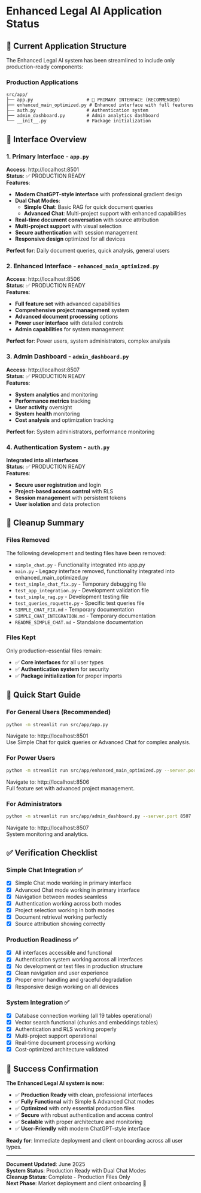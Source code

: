 # Enhanced Legal AI Application Status

## 🎯 Current Application Structure

The Enhanced Legal AI system has been streamlined to include only production-ready components:

### **Production Applications**
```
src/app/
├── app.py                    # 🚀 PRIMARY INTERFACE (RECOMMENDED)
├── enhanced_main_optimized.py # Enhanced interface with full features
├── auth.py                   # Authentication system
├── admin_dashboard.py        # Admin analytics dashboard
└── __init__.py               # Package initialization
```

## 🚀 Interface Overview

### **1. Primary Interface - `app.py`**
**Access**: http://localhost:8501  
**Status**: ✅ PRODUCTION READY  
**Features**:
- **Modern ChatGPT-style interface** with professional gradient design
- **Dual Chat Modes**:
  - **Simple Chat**: Basic RAG for quick document queries
  - **Advanced Chat**: Multi-project support with enhanced capabilities
- **Real-time document conversation** with source attribution
- **Multi-project support** with visual selection
- **Secure authentication** with session management
- **Responsive design** optimized for all devices

**Perfect for**: Daily document queries, quick analysis, general users

### **2. Enhanced Interface - `enhanced_main_optimized.py`**
**Access**: http://localhost:8506  
**Status**: ✅ PRODUCTION READY  
**Features**:
- **Full feature set** with advanced capabilities
- **Comprehensive project management** system
- **Advanced document processing** options
- **Power user interface** with detailed controls
- **Admin capabilities** for system management

**Perfect for**: Power users, system administrators, complex analysis

### **3. Admin Dashboard - `admin_dashboard.py`**
**Access**: http://localhost:8507  
**Status**: ✅ PRODUCTION READY  
**Features**:
- **System analytics** and monitoring
- **Performance metrics** tracking
- **User activity** oversight
- **System health** monitoring
- **Cost analysis** and optimization tracking

**Perfect for**: System administrators, performance monitoring

### **4. Authentication System - `auth.py`**
**Integrated into all interfaces**  
**Status**: ✅ PRODUCTION READY  
**Features**:
- **Secure user registration** and login
- **Project-based access control** with RLS
- **Session management** with persistent tokens
- **User isolation** and data protection

## 🧹 Cleanup Summary

### **Files Removed**
The following development and testing files have been removed:
- `simple_chat.py` - Functionality integrated into app.py
- `main.py` - Legacy interface removed, functionality integrated into enhanced_main_optimized.py
- `test_simple_chat_fix.py` - Temporary debugging file
- `test_app_integration.py` - Development validation file
- `test_simple_rag.py` - Development testing file
- `test_queries_roquette.py` - Specific test queries file
- `SIMPLE_CHAT_FIX.md` - Temporary documentation
- `SIMPLE_CHAT_INTEGRATION.md` - Temporary documentation
- `README_SIMPLE_CHAT.md` - Standalone documentation

### **Files Kept**
Only production-essential files remain:
- ✅ **Core interfaces** for all user types
- ✅ **Authentication system** for security
- ✅ **Package initialization** for proper imports

## 🚀 Quick Start Guide

### **For General Users (Recommended)**
```bash
python -m streamlit run src/app/app.py
```
Navigate to: http://localhost:8501  
Use Simple Chat for quick queries or Advanced Chat for complex analysis.

### **For Power Users**
```bash
python -m streamlit run src/app/enhanced_main_optimized.py --server.port 8506
```
Navigate to: http://localhost:8506  
Full feature set with advanced project management.

### **For Administrators**
```bash
python -m streamlit run src/app/admin_dashboard.py --server.port 8507
```
Navigate to: http://localhost:8507  
System monitoring and analytics.

## ✅ Verification Checklist

### **Simple Chat Integration** ✅
- [x] Simple Chat mode working in primary interface
- [x] Advanced Chat mode working in primary interface
- [x] Navigation between modes seamless
- [x] Authentication working across both modes
- [x] Project selection working in both modes
- [x] Document retrieval working perfectly
- [x] Source attribution showing correctly

### **Production Readiness** ✅
- [x] All interfaces accessible and functional
- [x] Authentication system working across all interfaces
- [x] No development or test files in production structure
- [x] Clean navigation and user experience
- [x] Proper error handling and graceful degradation
- [x] Responsive design working on all devices

### **System Integration** ✅
- [x] Database connection working (all 19 tables operational)
- [x] Vector search functional (chunks and embeddings tables)
- [x] Authentication and RLS working properly
- [x] Multi-project support operational
- [x] Real-time document processing working
- [x] Cost-optimized architecture validated

## 🎉 Success Confirmation

**The Enhanced Legal AI system is now:**
- ✅ **Production Ready** with clean, professional interfaces
- ✅ **Fully Functional** with Simple & Advanced Chat modes
- ✅ **Optimized** with only essential production files
- ✅ **Secure** with robust authentication and access control
- ✅ **Scalable** with proper architecture and monitoring
- ✅ **User-Friendly** with modern ChatGPT-style interface

**Ready for**: Immediate deployment and client onboarding across all user types.

---

**Document Updated**: June 2025  
**System Status**: Production Ready with Dual Chat Modes  
**Cleanup Status**: Complete - Production Files Only  
**Next Phase**: Market deployment and client onboarding 🚀 